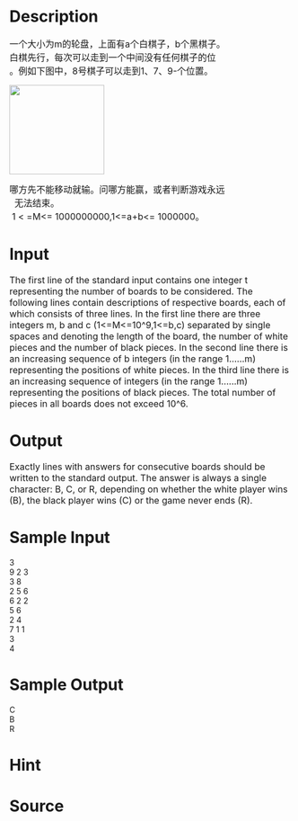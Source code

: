 
# Description

<div class="content"><p><span style="font-size: medium">一个大小为m的轮盘，上面有a个白棋子，b个黑棋子。<br/>
白棋先行，每次可以走到一个中间没有任何棋子的位<br/>
。例如下图中，8号棋子可以走到1、7、9-个位置。</span></p>
<p><span style="font-size: medium"><img height="159" width="169" alt="" src="/source/bzoj/3497/img/aHR0cHM6Ly9seWRzeS5jb20vSnVkZ2VPbmxpbmUvdXBsb2FkLzIwMTQwMy8xMSg0KS5qcGc=.jpg"/></span></p>
<p><span style="font-size: medium">哪方先不能移动就输。问哪方能赢，或者判断游戏永远<br/>
  无法结束。<br/>
 1 &lt; =M&lt;= 1000000000,1&lt;=a+b&lt;= 1000000。</span></p></div>

# Input

<div class="content"><p><span style="font-size: medium">The first line of the standard input contains one integer t representing the number of boards to be considered. The following lines contain descriptions of respective boards, each of which consists of three lines. In the first line there are three integers m, b and c (1&lt;=M&lt;=10^9,1&lt;=b,c) separated by single spaces and denoting the length of the board, the number of white pieces and the number of black pieces. In the second line there is an increasing sequence of b integers (in the range 1……m) representing the positions of white pieces. In the third line there is an increasing sequence of integers (in the range 1……m) representing the positions of black pieces. The total number of pieces in all boards does not exceed 10^6. </span></p>
<p></p></div>

# Output

<div class="content"><p><span style="font-size: medium">Exactly lines with answers for consecutive boards should be written to the standard output. The answer is always a single character: B, C, or R, depending on whether the white player wins (B), the black player wins (C) or the game never ends (R). <br/>
</span></p></div>

# Sample Input

<div class="content"><span class="sampledata">3<br/>
9 2 3<br/>
3 8<br/>
2 5 6<br/>
6 2 2<br/>
5 6<br/>
2 4<br/>
7 1 1<br/>
3<br/>
4<br/>
</span></div>

# Sample Output

<div class="content"><span class="sampledata">C<br/>
B<br/>
R<br/>
</span></div>

# Hint

<div class="content"><p></p></div>

# Source

<div class="content"><p><a href="problemset.php?search="></a></p></div>

